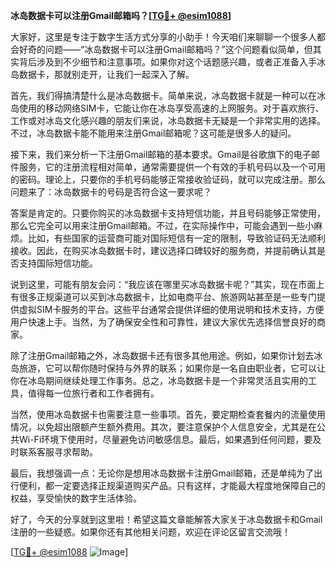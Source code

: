 **冰岛数据卡可以注册Gmail邮箱吗？[[TG💪+ @esim1088](https://t.me/s/esim1088)]**

大家好，这里是专注于数字生活方式分享的小助手！今天咱们来聊聊一个很多人都会好奇的问题——“冰岛数据卡可以注册Gmail邮箱吗？”这个问题看似简单，但其实背后涉及到不少细节和注意事项。如果你对这个话题感兴趣，或者正准备入手冰岛数据卡，那就别走开，让我们一起深入了解。

首先，我们得搞清楚什么是冰岛数据卡。简单来说，冰岛数据卡就是一种可以在冰岛使用的移动网络SIM卡，它能让你在冰岛享受高速的上网服务。对于喜欢旅行、工作或对冰岛文化感兴趣的朋友们来说，冰岛数据卡无疑是一个非常实用的选择。不过，冰岛数据卡能不能用来注册Gmail邮箱呢？这可能是很多人的疑问。

接下来，我们来分析一下注册Gmail邮箱的基本要求。Gmail是谷歌旗下的电子邮件服务，它的注册流程相对简单，通常需要提供一个有效的手机号码以及一个可用的密码。理论上，只要你的手机号码能够正常接收验证码，就可以完成注册。那么问题来了：冰岛数据卡的号码是否符合这一要求呢？

答案是肯定的。只要你购买的冰岛数据卡支持短信功能，并且号码能够正常使用，那么它完全可以用来注册Gmail邮箱。不过，在实际操作中，可能会遇到一些小麻烦。比如，有些国家的运营商可能对国际短信有一定的限制，导致验证码无法顺利接收。因此，在购买冰岛数据卡时，建议选择口碑较好的服务商，并提前确认其是否支持国际短信功能。

说到这里，可能有朋友会问：“我应该在哪里买冰岛数据卡呢？”其实，现在市面上有很多正规渠道可以买到冰岛数据卡，比如电商平台、旅游网站甚至是一些专门提供虚拟SIM卡服务的平台。这些平台通常会提供详细的使用说明和技术支持，方便用户快速上手。当然，为了确保安全性和可靠性，建议大家优先选择信誉良好的商家。

除了注册Gmail邮箱之外，冰岛数据卡还有很多其他用途。例如，如果你计划去冰岛旅游，它可以帮你随时保持与外界的联系；如果你是一名自由职业者，它可以让你在冰岛期间继续处理工作事务。总之，冰岛数据卡是一个非常灵活且实用的工具，值得每一位旅行者和工作者拥有。

当然，使用冰岛数据卡也需要注意一些事项。首先，要定期检查套餐内的流量使用情况，以免超出限额产生额外费用。其次，要注意保护个人信息安全，尤其是在公共Wi-Fi环境下使用时，尽量避免访问敏感信息。最后，如果遇到任何问题，要及时联系客服寻求帮助。

最后，我想强调一点：无论你是想用冰岛数据卡注册Gmail邮箱，还是单纯为了出行便利，都一定要选择正规渠道购买产品。只有这样，才能最大程度地保障自己的权益，享受愉快的数字生活体验。

好了，今天的分享就到这里啦！希望这篇文章能解答大家关于冰岛数据卡和Gmail注册的一些疑惑。如果你还有其他相关问题，欢迎在评论区留言交流哦！

[[TG💪+ @esim1088](https://t.me/s/esim1088) ![Image](https://i.postimg.cc/4NQfJmqS/Snipaste-2025-05-13-00-14-12.png)]